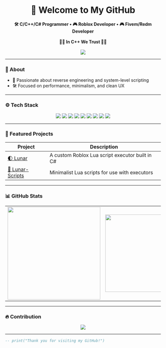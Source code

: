 <h1 align="center">🌙 Welcome to My GitHub</h1>

<p align="center">
  <strong> 🛠️ C/C++/C# Programmer • 🎮 Roblox Developer • 🎮 Fivem/Redm Developer</strong>
  <br><br>
  <strong> 🙏🙏  In C++ We Trust 🙏🙏 </strong>
  <br><br>
  <img src="https://profile-counter.glitch.me/ItsMeD4N/count.svg" />
</p>

---

### 🧠 About

- 🌌 Passionate about reverse engineering and system-level scripting
- 🛠️ Focused on performance, minimalism, and clean UX

---

### ⚙️ Tech Stack

<p align="center">
  <img src="https://img.shields.io/badge/Lua-2C2D30?style=for-the-badge&logo=lua&logoColor=white" />
  <img src="https://img.shields.io/badge/C-2C2D30?style=for-the-badge&logo=c&logoColor=white" />
  <img src="https://img.shields.io/badge/C++-2C2D30?style=for-the-badge&logo=cpp&logoColor=white" />
  <img src="https://img.shields.io/badge/C%23-2C2D30?style=for-the-badge&logo=csharp&logoColor=white" />
  <img src="https://img.shields.io/badge/Python-2C2D30?style=for-the-badge&logo=Python&logoColor=white" />
  <img src="https://img.shields.io/badge/JavaScript-2C2D30?style=for-the-badge&logo=javascript&logoColor=white" />
  <img src="https://img.shields.io/badge/React-2C2D30?style=for-the-badge&logo=react&logoColor=white" />
  <img src="https://img.shields.io/badge/TypeScript-3178C6?style=for-the-badge&logo=typescript&logoColor=white" />
  <img src="https://img.shields.io/badge/Kali%20Linux-2C2D30?style=for-the-badge&logo=kalilinux&logoColor=white" />
</p>

---

### 🌟 Featured Projects

| Project                                                       | Description                                     |
| ------------------------------------------------------------- | ----------------------------------------------- |
| [🌓 Lunar](https://github.com/ItsMeD4N/Lunar)                 | A custom Roblox Lua script executor built in C# |
| [📜 Lunar-Scripts](https://github.com/ItsMeD4N/Lunar-Scripts) | Minimalist Lua scripts for use with executors   |

---

### 📊 GitHub Stats

<table align="center">
  <tr>
    <td align="center">
      <img src="https://github-readme-stats.vercel.app/api?username=ItsMeD4N&show_icons=true&theme=dark&hide_border=true" width="300" />
    </td>
    <td align="center">
      <img src="https://github-readme-stats.vercel.app/api/top-langs/?username=ItsMeD4N&layout=compact&theme=dark&hide_border=true" width="250" />
    </td>
    <td align="center">
      <img src="https://github-profile-trophy.vercel.app/?username=ItsMeD4N&theme=onedark&row=2&column=3&no-frame=true&no-bg=true" width="300" />
    </td>
  </tr>
</table>

---

### 🔥 Contribution 

<p align="center">
  <img src="https://streak-stats.demolab.com/?user=ItsMeD4N&theme=dark&hide_border=true" />
</p>

---

```lua
-- print("Thank you for visiting my GitHub!")
```
